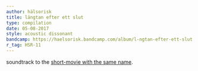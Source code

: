 ```yaml
---
author: hälsorisk
title: längtan efter ett slut
type: compilation
date: 05-08-2017
style: acoustic dissonant
bandcamp: https://haelsorisk.bandcamp.com/album/l-ngtan-efter-ett-slut
r_tag: HSR-11
---
```


soundtrack to the [short-movie with the same name][1].

[1]:https://youtu.be/v4CqcxcWaDU
